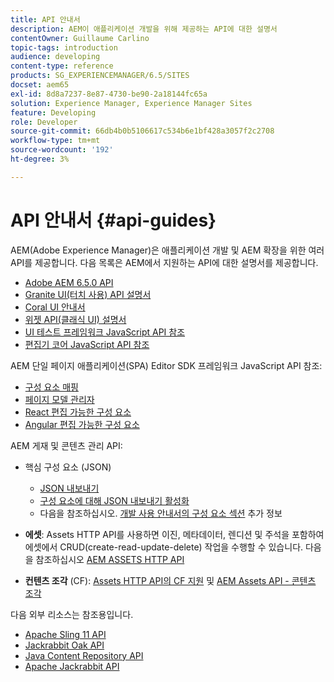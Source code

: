 ```yaml
---
title: API 안내서
description: AEM이 애플리케이션 개발을 위해 제공하는 API에 대한 설명서
contentOwner: Guillaume Carlino
topic-tags: introduction
audience: developing
content-type: reference
products: SG_EXPERIENCEMANAGER/6.5/SITES
docset: aem65
exl-id: 8d8a7237-8e87-4730-be90-2a18144fc65a
solution: Experience Manager, Experience Manager Sites
feature: Developing
role: Developer
source-git-commit: 66db4b0b5106617c534b6e1bf428a3057f2c2708
workflow-type: tm+mt
source-wordcount: '192'
ht-degree: 3%

---
```


# API 안내서 {#api-guides}

AEM(Adobe Experience Manager)은 애플리케이션 개발 및 AEM 확장을 위한 여러 API를 제공합니다. 다음 목록은 AEM에서 지원하는 API에 대한 설명서를 제공합니다.

* [Adobe AEM 6.5.0 API](https://www.adobe.io/experience-manager/reference-materials/6-5/javadoc/index.html)
* [Granite UI(터치 사용) API 설명서](https://www.adobe.io/experience-manager/reference-materials/6-5/granite-ui/api/index.html)
* [Coral UI 안내서](https://www.adobe.io/experience-manager/reference-materials/6-5/coral-ui/coralui3/index.html)
* [위젯 API(클래식 UI) 설명서](https://www.adobe.io/experience-manager/reference-materials/6-5/widgets-api/index.html)
* [UI 테스트 프레임워크 JavaScript API 참조](https://www.adobe.io/experience-manager/reference-materials/6-5/test-api/index.html)
* [편집기 코어 JavaScript API 참조](https://www.adobe.io/experience-manager/reference-materials/6-5/jsdoc/ui-touch/editor-core/index.html)

AEM 단일 페이지 애플리케이션(SPA) Editor SDK 프레임워크 JavaScript API 참조:

* [구성 요소 매핑](https://www.npmjs.com/package/@adobe/aem-spa-component-mapping)
* [페이지 모델 관리자](https://www.npmjs.com/package/@adobe/aem-spa-page-model-manager)
* [React 편집 가능한 구성 요소](https://www.npmjs.com/package/@adobe/aem-react-editable-components)
* [Angular 편집 가능한 구성 요소](https://www.npmjs.com/package/@adobe/aem-angular-editable-components)

AEM 게재 및 콘텐츠 관리 API:

* 핵심 구성 요소 (JSON)

   * [JSON 내보내기](/help/sites-developing/json-exporter.md)
   * [구성 요소에 대해 JSON 내보내기 활성화](/help/sites-developing/json-exporter-components.md)
   * 다음을 참조하십시오. [개발 사용 안내서의 구성 요소 섹션](/help/sites-developing/getting-started.md) 추가 정보

* **에셋**: Assets HTTP API를 사용하면 이진, 메타데이터, 렌디션 및 주석을 포함하여 에셋에서 CRUD(create-read-update-delete) 작업을 수행할 수 있습니다. 다음을 참조하십시오 [AEM ASSETS HTTP API](/help/assets/mac-api-assets.md)

* **컨텐츠 조각** (CF): [Assets HTTP API의 CF 지원](/help/assets/assets-api-content-fragments.md) 및 [AEM Assets API - 콘텐츠 조각](https://www.adobe.io/experience-manager/reference-materials/6-5/assets-api-content-fragments/index.html)

다음 외부 리소스는 참조용입니다.

* [Apache Sling 11 API](https://sling.apache.org/apidocs/sling11/)
* [Jackrabbit Oak API](https://jackrabbit.apache.org/oak/docs/oak_api/overview.html)
* [Java Content Repository API](https://www.adobe.io/experience-manager/reference-materials/spec/javax.jcr/javadocs/jcr-2.0/index.html)
* [Apache Jackrabbit API](https://jackrabbit.apache.org/api)
